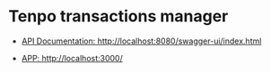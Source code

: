 # Tenpo transactions manager


- [API Documentation:  http://localhost:8080/swagger-ui/index.html](http://localhost:8080/swagger-ui/index.html)

- [APP: http://localhost:3000/](http://localhost:3000/)